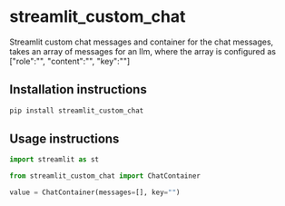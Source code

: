# streamlit_custom_chat

Streamlit custom chat messages and container for the chat messages, takes an array of messages for an llm, where the array is configured as ["role":"", "content":"", "key":""]

## Installation instructions

```sh
pip install streamlit_custom_chat
```

## Usage instructions

```python
import streamlit as st

from streamlit_custom_chat import ChatContainer

value = ChatContainer(messages=[], key="")
```

